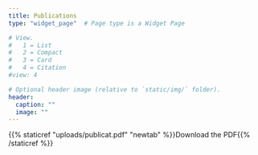 ```yaml
---
title: Publications
type: "widget_page"  # Page type is a Widget Page

# View.
#   1 = List
#   2 = Compact
#   3 = Card
#   4 = Citation
#view: 4

# Optional header image (relative to `static/img/` folder).
header:
  caption: ""
  image: ""
---
```


<object data="uploads/publicat.pdf" type="application/pdf" width=100%>
</object>


{{% staticref "uploads/publicat.pdf" "newtab" %}}Download the PDF{{% /staticref %}}

